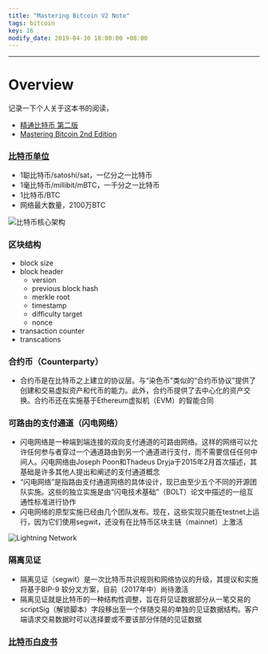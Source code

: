 ```yaml
---
title: "Mastering Bitcoin V2 Note"
tags: bitcoin
key: 16
modify_date: 2019-04-30 18:00:00 +08:00
---
```


----
# Overview
记录一下个人关于这本书的阅读，
- [精通比特币 第二版](http://book.8btc.com/books/6/masterbitcoin2cn/_book//)
- [Mastering Bitcoin 2nd Edition](https://github.com/bitcoinbook/bitcoinbook/tree/second_edition)

### [比特币单位](https://en.bitcoin.it/wiki/Units)
- 1聪比特币/satoshi/sat，一亿分之一比特币
- 1毫比特币/millibit/mBTC，一千分之一比特币
- 1比特币/BTC
- 网络最大数量，2100万BTC


![比特币核心架构](http://upload-images.jianshu.io/upload_images/2189341-c600e6409aacb4cd.png)

### 区块结构
- block size
- block header
  - version
  - previous block hash
  - merkle root
  - timestamp
  - difficulty target
  - nonce
- transaction counter
- transcations

### 合约币（Counterparty）
- 合约币是在比特币之上建立的协议层。与“染色币”类似的“合约币协议”提供了创建和交易虚拟资产和代币的能力。此外，合约币提供了去中心化的资产交换。合约币还在实施基于Ethereum虚拟机（EVM）的智能合同

### 可路由的支付通道（闪电网络）
- 闪电网络是一种端到端连接的双向支付通道的可路由网络。这样的网络可以允许任何参与者穿过一个通道路由到另一个通道进行支付，而不需要信任任何中间人。闪电网络由Joseph Poon和Thadeus Dryja于2015年2月首次描述，其基础是许多其他人提出和阐述的支付通道概念
- “闪电网络”是指路由支付通道网络的具体设计，现已由至少五个不同的开源团队实施。这些的独立实施是由“闪电技术基础”（BOLT）论文中描述的一组互通性标准进行协作
- 闪电网络的原型实施已经由几个团队发布。现在，这些实现只能在testnet上运行，因为它们使用segwit，还没有在比特币区块主链（mainnet）上激活

![Lightning Network](http://upload-images.jianshu.io/upload_images/2189341-d36a0ee09c0920f4.png)

### 隔离见证
- 隔离见证（segwit）是一次比特币共识规则和网络协议的升级，其提议和实施将基于BIP-9 软分叉方案，目前（2017年中）尚待激活
- 隔离见证就是比特币的一种结构性调整，旨在将见证数据部分从一笔交易的scriptSig（解锁脚本）字段移出至一个伴随交易的单独的见证数据结构。客户端请求交易数据时可以选择要或不要该部分伴随的见证数据

### [比特币白皮书](http://book.8btc.com/books/6/masterbitcoin2cn/_book//appdx-bitcoinwhitepaper.html)
